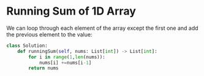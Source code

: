 # Running Sum of 1D Array
We can loop through each element of the array except the first one and add the previous element to the value:
```python
class Solution:
    def runningSum(self, nums: List[int]) -> List[int]:
        for i in range(1,len(nums)):
            nums[i] +=nums[i-1]
        return nums
```

